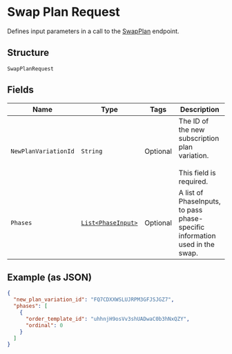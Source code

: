 
# Swap Plan Request

Defines input parameters in a call to the
[SwapPlan](../../doc/api/subscriptions.md#swap-plan) endpoint.

## Structure

`SwapPlanRequest`

## Fields

| Name | Type | Tags | Description | Getter |
|  --- | --- | --- | --- | --- |
| `NewPlanVariationId` | `String` | Optional | The ID of the new subscription plan variation.<br><br>This field is required. | String getNewPlanVariationId() |
| `Phases` | [`List<PhaseInput>`](../../doc/models/phase-input.md) | Optional | A list of PhaseInputs, to pass phase-specific information used in the swap. | List<PhaseInput> getPhases() |

## Example (as JSON)

```json
{
  "new_plan_variation_id": "FQ7CDXXWSLUJRPM3GFJSJGZ7",
  "phases": [
    {
      "order_template_id": "uhhnjH9osVv3shUADwaC0b3hNxQZY",
      "ordinal": 0
    }
  ]
}
```


